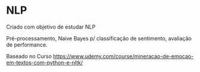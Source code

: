 # NLP

Criado com objetivo de estudar NLP 

Pré-processamento, Naive Bayes p/ classificação de sentimento, avaliação de performance.

Baseado no Curso https://www.udemy.com/course/mineracao-de-emocao-em-textos-com-python-e-nltk/
